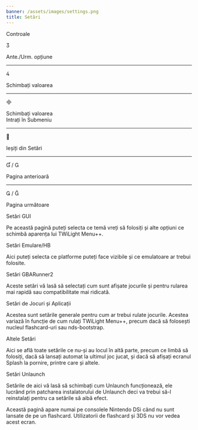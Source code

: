 ```yaml
---
banner: /assets/images/settings.png
title: Setări
---
```


<div id="conrols" class="section-title">Controale</div>
<div class="section-body">
    <div class="button-action-group">
        <p class="button-action button">&#xE07D;</p>
        <p class="button-action-text">Ante./Urm. opțiune</p>
    </div>
    <hr>
    <div class="button-action-group">
        <p class="button-action button">&#xE07E;</p>
        <p class="button-action-text">Schimbați valoarea</p>
    </div>
    <hr>
    <div class="button-action-group">
        <p class="button-action button">&#xE000;</p>
        <p class="button-action-text">Schimbați valoarea<br>Intrați în Submeniu</p>
    </div>
    <hr>
    <div class="button-action-group">
        <p class="button-action button">&#xE001;</p>
        <p class="button-action-text">Ieșiți din Setări</p>
    </div>
    <hr>
    <div class="button-action-group">
        <p class="button-action button">&#xE004; / &#xE002;</p>
        <p class="button-action-text">Pagina anterioară</p>
    </div>
    <hr>
    <div class="button-action-group">
        <p class="button-action button">&#xE003; / &#xE005;</p>
        <p class="button-action-text">Pagina următoare</p>
    </div>
</div>

<div id="gui-settings" class="section-title">Setări GUI</div>
<div class="section-body">
    <p>Pe această pagină puteți selecta ce temă vreți să folosiți și alte opțiuni ce schimbă aparența lui TWiLight Menu++.</p>
</div>

<div id="emulation-hb-settings" class="section-title">Setări Emulare/HB</div>
<div class="section-body">
    <p>Aici puteți selecta ce platforme puteți face vizibile și ce emulatoare ar trebui folosite.</p>
</div>

<div id="gbarunner2-settings" class="section-title">Setări GBARunner2</div>
<div class="section-body">
    <p>Aceste setări vă lasă să selectați cum sunt afișate jocurile și pentru rularea mai rapidă sau compatibilitate mai ridicată.</p>
</div>

<div id="games-and-apps-settings" class="section-title">Setări de Jocuri și Aplicații</div>
<div class="section-body">
    <p>Acestea sunt setările generale pentru cum ar trebui rulate jocurile. Acestea variază în funcție de cum rulați TWiLight Menu++, precum dacă să folosești nucleul flashcard-uri sau nds-bootstrap.</p>
</div>

<div id="misc-settings" class="section-title">Altele Setări</div>
<div class="section-body">
    <p>Aici se află toate setările ce nu-și au locul în altă parte, precum ce limbă să folosiți, dacă să lansați automat la ultimul joc jucat, și dacă să afișați ecranul Splash la pornire, printre care și altele.</p>
</div>

<div id="unlaunch-settings" class="section-title">Setări Unlaunch</div>
<div class="section-body">
    <p>Setările de aici vă lasă să schimbați cum Unlaunch funcționează, ele lucrând prin patcharea instalatorului de Unlaunch deci va trebui să-l reinstalați pentru ca setările să aibă efect.</p>
    <p>Această pagină apare numai pe consolele Nintendo DSi când nu sunt lansate de pe un flashcard. Utilizatorii de flashcard și 3DS nu vor vedea acest ecran.</p>
</div>
